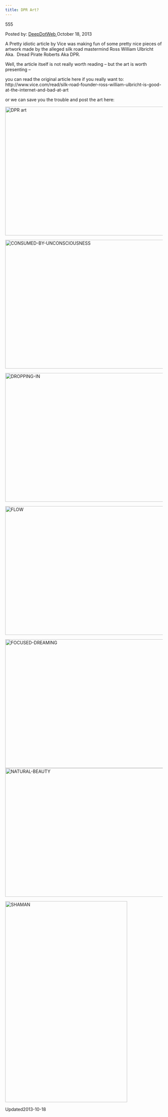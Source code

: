 ```yaml
---
title: DPR Art?
---
```

555

<span>Posted by: <a href="https://www.deepdotweb.com/author/admin/" title="">DeepDotWeb </a></span>
<span>October 18, 2013</span>

<p>A Pretty idiotic article by Vice was making fun of some pretty nice pieces of artwork made by the alleged silk road mastermind Ross William Ulbricht  Aka.  Dread Pirate Roberts Aka DPR.</p>
<p>Well, the article itself is not really worth reading &#8211; but the art is worth presenting &#8211;</p>
<p>you can read the original article here if you really want to: http://www.vice.com/read/silk-road-founder-ross-william-ulbricht-is-good-at-the-internet-and-bad-at-art</p>
<p>or we can save you the trouble and post the art here:</p>
<p><a href="/imgs/2013/10/NATURAL-BEAUTY-11.jpg"><img class="aligncenter size-full wp-image-556" alt="DPR art" src="https://www.deepdotweb.com/wp-content/uploads/2013/10/NATURAL-BEAUTY-11.jpg" width="640" height="410" srcset="https://www.deepdotweb.com/wp-content/uploads/2013/10/NATURAL-BEAUTY-11.jpg 640w, https://www.deepdotweb.com/wp-content/uploads/2013/10/NATURAL-BEAUTY-11-300x192.jpg 300w" sizes="(max-width: 640px) 100vw, 640px" /></a></p>
<p><a href="/imgs/2013/10/CONSUMED-BY-UNCONSCIOUSNESS.jpg"><img class="aligncenter size-full wp-image-558" alt="CONSUMED-BY-UNCONSCIOUSNESS" src="https://www.deepdotweb.com/wp-content/uploads/2013/10/CONSUMED-BY-UNCONSCIOUSNESS.jpg" width="640" height="410" srcset="https://www.deepdotweb.com/wp-content/uploads/2013/10/CONSUMED-BY-UNCONSCIOUSNESS.jpg 640w, https://www.deepdotweb.com/wp-content/uploads/2013/10/CONSUMED-BY-UNCONSCIOUSNESS-300x192.jpg 300w" sizes="(max-width: 640px) 100vw, 640px" /></a></p>
<p><a href="/imgs/2013/10/DROPPING-IN.jpg"><img class="aligncenter size-full wp-image-559" alt="DROPPING-IN" src="https://www.deepdotweb.com/wp-content/uploads/2013/10/DROPPING-IN.jpg" width="640" height="410" srcset="https://www.deepdotweb.com/wp-content/uploads/2013/10/DROPPING-IN.jpg 640w, https://www.deepdotweb.com/wp-content/uploads/2013/10/DROPPING-IN-300x192.jpg 300w" sizes="(max-width: 640px) 100vw, 640px" /></a></p>
<p><a href="/imgs/2013/10/FLOW.jpg"><img class="aligncenter size-full wp-image-560" alt="FLOW" src="https://www.deepdotweb.com/wp-content/uploads/2013/10/FLOW.jpg" width="640" height="410" srcset="https://www.deepdotweb.com/wp-content/uploads/2013/10/FLOW.jpg 640w, https://www.deepdotweb.com/wp-content/uploads/2013/10/FLOW-300x192.jpg 300w" sizes="(max-width: 640px) 100vw, 640px" /></a></p>
<p><a href="/imgs/2013/10/FOCUSED-DREAMING.jpg"><img class="aligncenter size-full wp-image-561" alt="FOCUSED-DREAMING" src="https://www.deepdotweb.com/wp-content/uploads/2013/10/FOCUSED-DREAMING.jpg" width="640" height="410" srcset="https://www.deepdotweb.com/wp-content/uploads/2013/10/FOCUSED-DREAMING.jpg 640w, https://www.deepdotweb.com/wp-content/uploads/2013/10/FOCUSED-DREAMING-300x192.jpg 300w" sizes="(max-width: 640px) 100vw, 640px" /></a> <a href="/imgs/2013/10/NATURAL-BEAUTY.jpg"><img class="aligncenter size-full wp-image-562" alt="NATURAL-BEAUTY" src="https://www.deepdotweb.com/wp-content/uploads/2013/10/NATURAL-BEAUTY.jpg" width="640" height="410" srcset="https://www.deepdotweb.com/wp-content/uploads/2013/10/NATURAL-BEAUTY.jpg 640w, https://www.deepdotweb.com/wp-content/uploads/2013/10/NATURAL-BEAUTY-300x192.jpg 300w" sizes="(max-width: 640px) 100vw, 640px" /></a></p>
<p><a href="/imgs/2013/10/SHAMAN.jpg"><img class="aligncenter size-full wp-image-563" alt="SHAMAN" src="https://www.deepdotweb.com/wp-content/uploads/2013/10/SHAMAN.jpg" width="390" height="640" srcset="https://www.deepdotweb.com/wp-content/uploads/2013/10/SHAMAN.jpg 390w, https://www.deepdotweb.com/wp-content/uploads/2013/10/SHAMAN-183x300.jpg 183w" sizes="(max-width: 390px) 100vw, 390px" /></a></p>
</div>

Updated2013-10-18